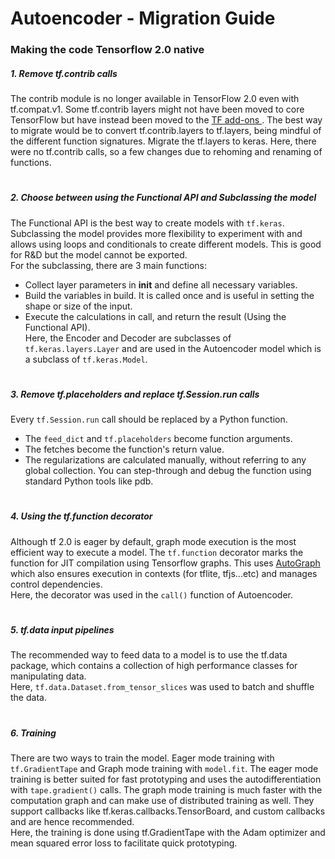 # Autoencoder - Migration Guide
### Making the code Tensorflow 2.0 native
##### 1. Remove tf.contrib calls   
The contrib module is no longer available in TensorFlow 2.0 even with tf.compat.v1. Some tf.contrib layers might not have been moved to core TensorFlow but have instead been moved to the [TF add-ons ](https://github.com/tensorflow/addons). The best way to migrate would be to convert tf.contrib.layers to tf.layers, being mindful of the different function signatures. Migrate the tf.layers to keras.
Here, there were no tf.contrib calls, so a few changes due to rehoming and renaming of functions.
#   
##### 2. Choose between using the Functional API and Subclassing the model
The Functional API is the best way to create models with `tf.keras`. Subclassing the model provides more flexibility to experiment with and allows using loops and conditionals to create different models. This is good for R&D but the model cannot be exported.  
For the subclassing, there are 3 main functions:
- Collect layer parameters in __init__ and define all necessary variables.
- Build the variables in build. It is called once and is useful in setting the shape or size of the input.
- Execute the calculations in call, and return the result (Using the Functional API).  
Here, the Encoder and Decoder are subclasses of `tf.keras.layers.Layer` and are used in the Autoencoder model which is a subclass of `tf.keras.Model`.
#   
##### 3. Remove tf.placeholders and replace tf.Session.run calls
Every `tf.Session.run` call should be replaced by a Python function.
- The `feed_dict` and `tf.placeholders` become function arguments.
- The fetches become the function's return value.
- The regularizations are calculated manually, without referring to any global collection.
You can step-through and debug the function using standard Python tools like pdb.   
#
##### 4. Using the tf.function decorator
Although tf 2.0 is eager by default, graph mode execution is the most efficient way to execute a model. The `tf.function` decorator marks the function for JIT compilation using Tensorflow graphs. This uses [AutoGraph](https://render.githubusercontent.com/view/autograph.ipynb) which also ensures execution in contexts (for tflite, tfjs...etc) and manages control dependencies.   
Here, the decorator was used in the `call()` function of Autoencoder.   
#
##### 5. tf.data input pipelines
The recommended way to feed data to a model is to use the tf.data package, which contains a collection of high performance classes for manipulating data.   
Here, `tf.data.Dataset.from_tensor_slices` was used to batch and shuffle the data.
#
##### 6. Training
There are two ways to train the model. Eager mode training with `tf.GradientTape` and Graph mode training with `model.fit`. The eager mode training is better suited for fast prototyping and uses the autodifferentiation with `tape.gradient()` calls. The graph mode training is much faster with the computation graph and can make use of distributed training as well. They support callbacks like tf.keras.callbacks.TensorBoard, and custom callbacks and are hence recommended.    
Here, the training is done using tf.GradientTape with the Adam optimizer and mean squared error loss to facilitate quick prototyping.
